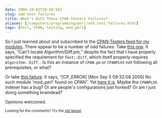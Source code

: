 ```yaml
--- 
date: 2006-10-02T20:58:56Z
slug: odd-test-failures
title: What's With These CPAN-Testers Failures?
aliases: [/computers/programming/perl/odd_test_failures.html]
tags: [Perl, CPAN, testing, mod_perl]
---
```


<p>So I just learned about and subscribed to
the <a href="http://testers.cpan.org/author/DWHEELER.rss" title="My CPAN-Testers Feed">CPAN-Testers feed for my modules</a>. There appear to be a
number of odd failures.
Take <a href="http://nntp.x.perl.org/group/perl.cpan.testers/249132" title="FAIL Text-Diff-HTML-0.04 5.8.5 on freebsd 5.4-stable (i386-freebsd)">this one</a>. It says, <q>Can't locate Algorithm/Diff.pm,</q>
despite the fact that I have properly specified the requirement
for <code>Text::Diff</code>, which itself properly
requires <code>Algorithm::Diff.</code>. Is this an instance
of <code>CPAN.pm</code> or <code>CPANPLUS</code> not following all
prerequisites, or what?</p>

<p>Or take <a href="http://www.nntp.perl.org/group/perl.cpan.testers/240189" title="FAIL Apache-Dir-0.04 5.8.5 on solaris 2.9 (sun4-solaris-thread-multi)">this failure</a>. It says, <q>[CP_ERROR] [Mon Sep
5 09:32:08 2005] No such module 'mod_perl' found on CPAN</q>.
Yet <a href="http://search.cpan.org/~gozer/mod_perl-1.29/mod_perl.pod" title="mod_perl on CPAN">here it is</a>. Maybe the <code>CPANPLUS</code>
indexer has a bug? Or are people's configurations just horked? Or am I just
doing something braindead?</p>

<p>Opinions welcomed.</p>

<p class="past"><small>Looking for the comments? Try the <a rel="nofollow" href="//past.justatheory.com/computers/programming/perl/odd_test_failures.html">old layout</a>.</small></p>


